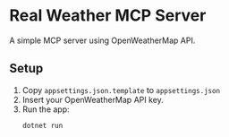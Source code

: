 # Real Weather MCP Server

A simple MCP server using OpenWeatherMap API.

## Setup

1. Copy `appsettings.json.template` to `appsettings.json`
2. Insert your OpenWeatherMap API key.
3. Run the app:
   ```bash
   dotnet run
